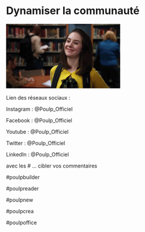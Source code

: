 # Dynamiser la communauté



![](.gitbook/assets/giphy-1.gif)

Lien des réseaux sociaux : 

Instagram : @Poulp\_Officiel

Facebook : @Poulp\_Officiel

Youtube : @Poulp\_Officiel

Twitter : @Poulp\_Officiel

LinkedIn : @Poulp\_Officiel

avec les \# ... cibler vos commentaires

\#poulpbuilder

\#poulpreader

\#poulpnew

\#poulpcrea

\#poulpoffice



